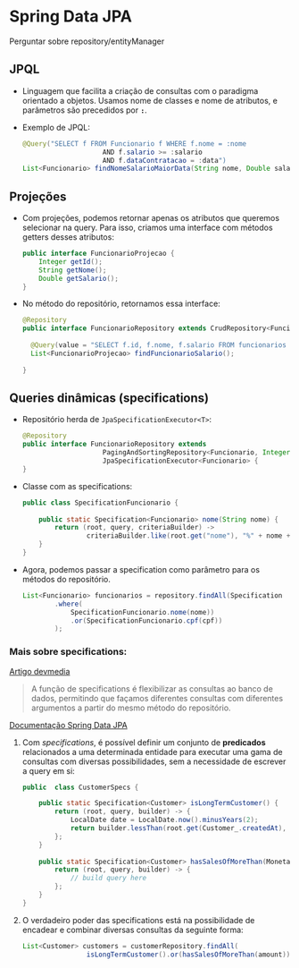 # Spring Data JPA

Perguntar sobre repository/entityManager

## JPQL

- Linguagem que facilita a criação de consultas com o paradigma orientado a objetos. Usamos nome de classes e nome de atributos, e parâmetros são precedidos por **`:`**.

- Exemplo de JPQL:

	```java
	@Query("SELECT f FROM Funcionario f WHERE f.nome = :nome 
						AND f.salario >= :salario 
						AND f.dataContratacao = :data")  
	List<Funcionario> findNomeSalarioMaiorData(String nome, Double salario, LocalDate data);
	```

## Projeções

- Com projeções, podemos retornar apenas os atributos que queremos selecionar na query. Para isso, criamos uma interface com métodos getters desses atributos:

	```java
	public interface FuncionarioProjecao {  
	    Integer getId();  
	    String getNome();  
	    Double getSalario();  
	}
	```

- No método do repositório, retornamos essa interface:

	```java
	@Repository  
	public interface FuncionarioRepository extends CrudRepository<Funcionario, Integer> {  
	  
	  @Query(value = "SELECT f.id, f.nome, f.salario FROM funcionarios f", nativeQuery = true)  
	  List<FuncionarioProjecao> findFuncionarioSalario();   
	  
	}
	```

## Queries dinâmicas (specifications)

- Repositório herda de `JpaSpecificationExecutor<T>`:

	```java
	@Repository  
	public interface FuncionarioRepository extends 
						PagingAndSortingRepository<Funcionario, Integer>,  
				        JpaSpecificationExecutor<Funcionario> {
	}
	```

- Classe com as specifications:

	```java
	public class SpecificationFuncionario {  
	  
	    public static Specification<Funcionario> nome(String nome) {  
	        return (root, query, criteriaBuilder) ->  
	                criteriaBuilder.like(root.get("nome"), "%" + nome + "%");  
		}  
	}
	```

- Agora, podemos passar a specification como parâmetro para os métodos do repositório.

	```java
	List<Funcionario> funcionarios = repository.findAll(Specification
			.where(
				SpecificationFuncionario.nome(nome))
				.or(SpecificationFuncionario.cpf(cpf))
			);
	```

### Mais sobre specifications:

[Artigo devmedia](https://www.devmedia.com.br/spring-data-e-o-padrao-specification-simplifique-a-construcao-e-o-reuso-de-consultas/38103)

> A função de specifications é flexibilizar as consultas ao banco de dados, permitindo que façamos diferentes consultas com diferentes argumentos a partir do mesmo método do repositório.

 [Documentação Spring Data JPA](https://docs.spring.io/spring-data/jpa/docs/2.4.5/reference/html/#specifications)

1. Com *specifications*, é possível definir um conjunto de **predicados** relacionados a uma determinada entidade para executar uma gama de consultas com diversas possibilidades, sem a necessidade de escrever a query em si:

	```java
	public  class CustomerSpecs { 

		public static Specification<Customer> isLongTermCustomer() { 
			return (root, query, builder) -> { 
				LocalDate date = LocalDate.now().minusYears(2); 
				return builder.lessThan(root.get(Customer_.createdAt), date); 
			}; 
		} 
		
		public static Specification<Customer> hasSalesOfMoreThan(MonetaryAmount value) { 
			return (root, query, builder) -> { 
				// build query here 
			}; 
		} 
	}
	```

2. O verdadeiro poder das specifications está na possibilidade de encadear e combinar diversas consultas da seguinte forma:

	```java
	List<Customer> customers = customerRepository.findAll( 				 
					isLongTermCustomer().or(hasSalesOfMoreThan(amount)));
	```


